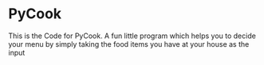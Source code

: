 # PyCook
This is the Code for PyCook. A fun little program which helps you to decide your menu by simply taking the food items you have at your house as the input
